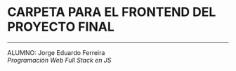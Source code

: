 # CARPETA PARA EL FRONTEND DEL PROYECTO FINAL
---
ALUMNO: Jorge Eduardo Ferreira \
*Programación Web Full Stack en JS*
